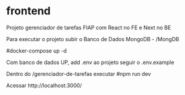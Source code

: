 # frontend
Projeto gerenciador de tarefas FIAP com React no FE e Next no BE

Para executar o projeto subir o Banco de Dados MongoDB - /MongDB

#docker-compose up -d

Com banco de dados UP, add .env ao projeto seguir o .env.example

Dentro do /gerenciador-de-tarefas executar #npm run dev

Acessar http://localhost:3000/




